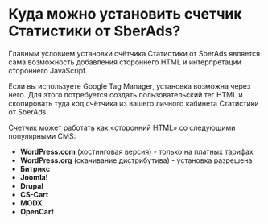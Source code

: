 # Куда можно установить счетчик Статистики от SberAds?

Главным условием установки счётчика Статистики от SberAds является сама возможность добавления стороннего HTML и интерпретации стороннего JavaScript.

Если вы используете Google Tag Manager, установка возможна через него. Для этого потребуется создать пользовательский тег HTML и скопировать туда код счётчика из вашего личного кабинета Статистики от SberAds.

Счетчик может работать как «сторонний HTML» со следующими популярными CMS:

* **WordPress.com** (хостинговая версия) - только на платных тарифах
* **WordPress.org** (скачивание дистрибутива) - установка разрешена
* **Битрикс**
* **Joomla!**
* **Drupal**
* **CS-Cart**
* **MODX**
* **OpenCart**
